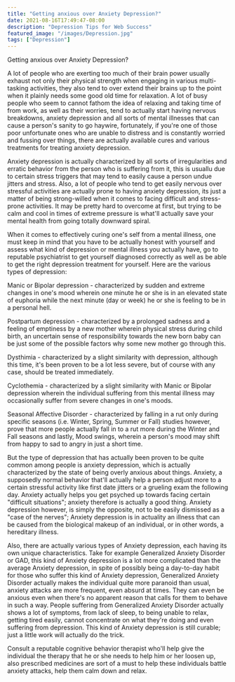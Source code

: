 ```yaml
---
title: "Getting anxious over Anxiety Depression?"
date: 2021-08-16T17:49:47-08:00
description: "Depression Tips for Web Success"
featured_image: "/images/Depression.jpg"
tags: ["Depression"]
---
```


Getting anxious over Anxiety Depression?

A lot of people who are exerting too much of their brain power usually exhaust not only their physical strength when engaging in various multi-tasking activities, they also tend to over extend their brains up to the point when it plainly needs some good old time for relaxation. A lot of busy people who seem to cannot fathom the idea of relaxing and taking time of from work, as well as their worries, tend to actually start having nervous breakdowns, anxiety depression and all sorts of mental illnesses that can cause a person's sanity to go haywire, fortunately, if you're one of those poor unfortunate ones who are unable to distress and is constantly worried and fussing over things, there are actually available cures and various treatments for treating anxiety depression. 

Anxiety depression is actually characterized by all sorts of irregularities and erratic behavior from the person who is suffering from it, this is usuallu due to certain stress triggers that may tend to easily cause a person undue jitters and stress. Also, a lot of people who tend to get easily nervous over stressful activities are actually prone to having anxiety depression, its just a matter of being strong-willed when it comes to facing difficult and stress-prone activities. It may be pretty hard to overcome at first, but trying to be calm and cool in times of extreme pressure is what'll actually save your mental health from going totally downward spiral.

When it comes to effectively curing one's self from a mental illness, one must keep in mind that you have to be actually honest with yourself and assess what kind of depression or mental illness you actually have, go to reputable psychiatrist to get yourself diagnosed correctly as well as be able to get the right depression treatment for yourself. Here are the various types of depression:

Manic or Bipolar depression - characterized by sudden and extreme changes in one's mood wherein one minute he or she is in an elevated state of euphoria while the 
next minute (day or week) he or she is feeling to be in a personal hell.

Postpartum depression - characterized by a prolonged sadness and a feeling of emptiness by a new mother wherein physical stress during child birth, an uncertain sense of responsibility towards the new born baby can be just some of the possible factors why some new mother go through this.

Dysthimia - characterized by a slight similarity with depression, although this time, it's been proven to be a lot less severe, but of course with any case, should be treated immediately.

Cyclothemia - characterized by a slight similarity with Manic or Bipolar depression wherein the individual suffering from this mental illness may occasionally suffer from severe changes in one's moods.

Seasonal Affective Disorder - characterized by falling in a rut only during specific seasons (i.e. Winter, Spring, Summer or Fall) studies however, prove that more people 
actually fall in to a rut more during the Winter and Fall seasons and lastly, Mood swings, wherein a person's mood may shift from happy to sad to angry in just a short time.  

But the type of depression that has actually been proven to be quite common among people is anxiety depression, which is actually characterized by the state of being overly anxious about things. Anxiety, a supposedly normal behavior that'll actually help a person adjust more to a certain stressful activity like first date jitters or a grueling exam the following day. Anxiety actually helps you get psyched up towards facing certain "difficult situations"; anxiety therefore is actually a good thing. Anxiety depression however, is simply the opposite, not to be easily dismissed as a "case of the nerves"; Anxiety depression is in actuality an illness that can be caused from the biological makeup of an individual, or in other words, a hereditary illness.

Also, there are actually various types of Anxiety depression, each having its own unique characteristics. Take for example Generalized Anxiety Disorder or GAD, this kind of Anxiety depression is a lot more complicated than the average Anxiety depression, in spite of possibly being a day-to-day habit for those who suffer this kind of Anxiety depression, Generalized Anxiety Disorder actually makes the individual quite more paranoid than usual, anxiety attacks are more frequent, even absurd at times. They can even be anxious even when there's no apparent reason that calls for them to behave in such a way. People suffering from Generalized Anxiety Disorder actually shows a lot of symptoms, from lack of sleep, to being unable to relax, getting tired easily, cannot concentrate on what they're doing and even suffering from depression.  This kind of Anxiety depression is still curable; just a little work will actually do the trick.

Consult a reputable cognitive behavior therapist who'll help give the individual the therapy that he or she needs to help him or her loosen up, also prescribed medicines are sort of a must to help these individuals battle anxiety attacks, help them calm down and relax.


